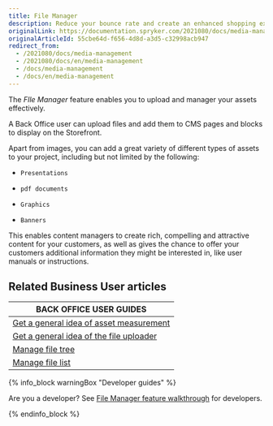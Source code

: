 ```yaml
---
title: File Manager
description: Reduce your bounce rate and create an enhanced shopping experience by providing impactful visuals while simultaneously maintaining fast response times.
originalLink: https://documentation.spryker.com/2021080/docs/media-management
originalArticleId: 55cbe64d-f656-4d8d-a3d5-c32998acb947
redirect_from:
  - /2021080/docs/media-management
  - /2021080/docs/en/media-management
  - /docs/media-management
  - /docs/en/media-management
---
```


The *FIle Manager* feature enables you to upload and manager your assets effectively.

A Back Office user can upload files and add them to CMS pages and blocks to display on the Storefront.

Apart from images, you can add a great variety of different types of assets to your project, including but not limited by the following:

*     Presentations
*     pdf documents
*     Graphics
*     Banners

This enables content managers to create rich, compelling and attractive content for your customers, as well as gives the chance to offer your customers additional information they might be interested in, like user manuals or instructions.

## Related Business User articles

|BACK OFFICE USER GUIDES|
|---|
| [Get a general idea of asset measurement](/docs/scos/user/features/{{page.version}}/file-manager/file-manager-feature-overview/asset-management.html)  |
| [Get a general idea of the file uploader](/docs/scos/user/features/{{page.version}}/file-manager/file-manager-feature-overview/file-uploader.html)  |
| [Manage file tree](/docs/scos/user/user-guides/{{page.version}}/back-office-user-guide/content/file-manager/managing-file-tree.html)   |
| [Manage file list](/docs/scos/user/user-guides/{{page.version}}/back-office-user-guide/content/file-manager/managing-file-list.html) |

{% info_block warningBox "Developer guides" %}

Are you a developer? See [File Manager feature walkthrough](/docs/scos/dev/feature-walkthroughs/{{page.version}}/file-manager-feature-walkthrough.html) for developers.

{% endinfo_block %}
